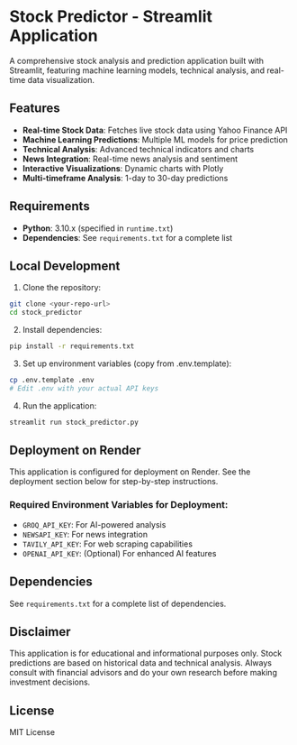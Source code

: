 # Stock Predictor - Streamlit Application

A comprehensive stock analysis and prediction application built with Streamlit, featuring machine learning models, technical analysis, and real-time data visualization.

## Features

- **Real-time Stock Data**: Fetches live stock data using Yahoo Finance API
- **Machine Learning Predictions**: Multiple ML models for price prediction
- **Technical Analysis**: Advanced technical indicators and charts
- **News Integration**: Real-time news analysis and sentiment
- **Interactive Visualizations**: Dynamic charts with Plotly
- **Multi-timeframe Analysis**: 1-day to 30-day predictions

## Requirements

- **Python**: 3.10.x (specified in `runtime.txt`)
- **Dependencies**: See `requirements.txt` for a complete list

## Local Development

1. Clone the repository:
```bash
git clone <your-repo-url>
cd stock_predictor
```

2. Install dependencies:
```bash
pip install -r requirements.txt
```

3. Set up environment variables (copy from .env.template):
```bash
cp .env.template .env
# Edit .env with your actual API keys
```

4. Run the application:
```bash
streamlit run stock_predictor.py
```

## Deployment on Render

This application is configured for deployment on Render. See the deployment section below for step-by-step instructions.

### Required Environment Variables for Deployment:

- `GROQ_API_KEY`: For AI-powered analysis
- `NEWSAPI_KEY`: For news integration
- `TAVILY_API_KEY`: For web scraping capabilities
- `OPENAI_API_KEY`: (Optional) For enhanced AI features

## Dependencies

See `requirements.txt` for a complete list of dependencies.

## Disclaimer

This application is for educational and informational purposes only. Stock predictions are based on historical data and technical analysis. Always consult with financial advisors and do your own research before making investment decisions.

## License

MIT License